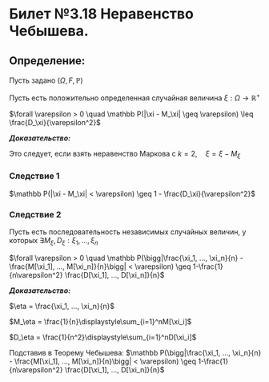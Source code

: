 # Билет №3.18 Неравенство Чебышева.

## Определение:

Пусть задано $(\Omega, F, \mathbb P)$

Пусть есть положительно определенная случайная величина $\xi : \Omega \to \mathbb R^+$

$\forall \varepsilon > 0 \quad \mathbb P(|\xi - M_\xi| \geq \varepsilon) \leq \frac{D_\xi}{\varepsilon^2}$

***Доказательство:***

Это следует, если взять неравенство Маркова с $k = 2, \quad\xi = \xi - M_\xi$

### Следствие 1

$\mathbb P(|\xi - M_\xi| < \varepsilon) \geq 1 - \frac{D_\xi}{\varepsilon^2}$

### Следствие 2

Пусть есть последовательность независимых случайных величин, у которых $\exists M_\xi, D_\xi : \xi_1, ..., \xi_n$

$\forall \varepsilon > 0 \quad \mathbb P(\bigg|\frac{\xi_1, ..., \xi_n}{n} - \frac{M[\xi_1], ..., M[\xi_n]}{n}\bigg| < \varepsilon) \geq 1-\frac{1}{n\varepsilon^2} \frac{D[\xi_1], ..., D[\xi_n]}{n}$

***Доказательство:***

$\eta = \frac{\xi_1, ..., \xi_n}{n}$

$M_\eta = \frac{1}{n}\displaystyle\sum_{i=1}^nM[\xi_i]$

$D_\eta = \frac{1}{n^2}\displaystyle\sum_{i=1}^nD[\xi_i]$

Подставив в Теорему Чебышева: $\mathbb P(\bigg|\frac{\xi_1, ..., \xi_n}{n} - \frac{M[\xi_1], ..., M[\xi_n]}{n}\bigg| < \varepsilon) \geq 1-\frac{1}{n\varepsilon^2} \frac{D[\xi_1], ..., D[\xi_n]}{n}$











